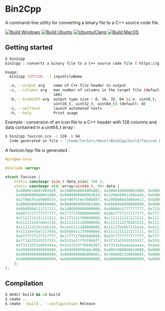 # Bin2Cpp

A command-line utility for converting a binary file to a C++ source code file.


[![Build Windows](https://github.com/ambroise-leclerc/Bin2Cpp/actions/workflows/BuildWindows.yml/badge.svg)](https://github.com/ambroise-leclerc/Bin2Cpp/actions/workflows/BuildWindows.yml)
[![Build Ubuntu](https://github.com/ambroise-leclerc/Bin2Cpp/actions/workflows/BuildLinux.yml/badge.svg)](https://github.com/ambroise-leclerc/Bin2Cpp/actions/workflows/BuildLinux.yml)
[![Ubuntu/Clang](https://github.com/ambroise-leclerc/Bin2Cpp/actions/workflows/BuildLinuxClang.yml/badge.svg)](https://github.com/ambroise-leclerc/Bin2Cpp/actions/workflows/BuildLinuxClang.yml)
[![Build MacOS](https://github.com/ambroise-leclerc/Bin2Cpp/actions/workflows/BuildMacOS.yml/badge.svg)](https://github.com/ambroise-leclerc/Bin2Cpp/actions/workflows/BuildMacOS.yml)


## Getting started
```bash
$ bin2cpp
bin2cpp : converts a binary file to a C++ source code file ( https://github.com/ambroise-leclerc/Bin2Cpp )

Usage:
  bin2cpp [OPTION...] inputFileName

  -o, --output arg    name of C++ file header to output
  -c, --columns arg   max number of columns in the target file (default:
                      160)
  -b, --bitWidth arg  output type size : 8, 16, 32, 64 (i.e. uint8_t,
                      uint16_t, uint32_t, uint64_t) (default: 8)
  -s, --selftest      launch automated tests
  -h, --help          Print usage
```

Example : conversion of an icon file to a C++ header with 128 columns and data contained in a uint64_t array :
```bash
$ bin2cpp favicon.ico -c 128 -b 64
  Code generated in file : "/home/leclerc/devel/Bin2Cpp/build/favicon.hpp"
```

A favicon.hpp file is generated : 
```cpp
#pragma once

#include <array>

struct favicon {
    static constexpr size_t data_size{ 766 };
    static constexpr std::array<uint64_t, 96> data {
     0x0000010001002020, 0x100001000400e802, 0x0000160000002800, 0x0000200000004000, 0x0000010004000000, 0x0000000000000000,
     0x0000000000001000, 0x0000000000003834, 0x3200e09b1200ead9, 0xb0006c676200ae9f, 0x7500e6b24200524e, 0x4800e1a429009d7b,
     0x2f00bfbab900857e, 0x6f00fbf8ef00b887, 0x2000866d3800e8c2, 0x6d0063594600bb23, 0x0000000000000000, 0x0000000032bbb900,
     0x0000000000000000, 0x00000000009b2000, 0x0000000000000000, 0x000000000002a000, 0x000000006d8cc8d6, 0x0000000000036000,
     0x006000d111717111, 0x1d00000000000000, 0x00006c1777777777, 0x7110000000000000, 0x0006117777777777, 0x7777f00000000000,
     0x00f1777777777777, 0x77771f0000000000, 0x0017777171717177, 0x7777710000000000, 0x0117111717171717, 0x1717171000000060,
     0xf111711111111111, 0x1171111f00600000, 0xc111111111111111, 0x1111111100000600, 0x1111111217be7e1b, 0xe71111116000000d,
     0x111111eb7ebb111b, 0x21111111d000060d, 0x111111227b2b5112, 0x211111118060000c, 0x111115b5eb72211b, 0xb2251111c0000668,
     0x11111221b21eb11b, 0x2ee5111180600608, 0x11117be5b711be1b, 0xe1111111c060066d, 0x1111eb1221112b1b, 0xe7111111d660066f,
     0x1111be7be1117b5b, 0xbbbbb111f0600666, 0x1111111111111111, 0x1111111166600666, 0xd717171717171711, 0x7171771d66600f66,
     0x6777777177717777, 0x1777717666606666, 0x6377777777777777, 0x7777773666f006ff, 0xf685575777575777, 0x57775a6f6f6666f6,
     0xff3a575555757555, 0x5555affff6f066ff, 0x3f3fa55555555557, 0x555af33636f6f6ff, 0xf333334555555555, 0xea333333636faff3,
     0xf3333333a445444a, 0x3a33333ff664b36f, 0xf333a3aaaaaaaaaa, 0xaa3a3333f332b243, 0x363f333333333333, 0x33333fffaa2bbbb9,
     0x9999999999999999, 0x999999999bbbc000, 0x0003800000010000, 0x0000000000000000, 0x0000000000000000, 0x0000000000000000,
     0x0000000000000000, 0x0000000000000002, 0x1000001310000005, 0x0000002418000008, 0x9000004890000040, 0x500000905f800000,
     0x0000000000000000, 0x0000000000000000, 0x0000000000000000, 0x0000000000000000, 0x0000800000008000, 0x0001e00000070000
    };
};
```




## Compilation
```bash
$ mkdir build && cd build
$ cmake ..
$ cmake --build . --configuration Release
```
